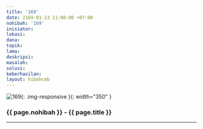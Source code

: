 ```yaml
---
title: '169'
date: 2169-01-23 11:08:00 +07:00
nohibah: '169'
inisiator: 
lokasi: 
dana: 
topik: 
lama: 
deskripsi: 
masalah: 
solusi: 
keberhasilan: 
layout: hibahcmb
---
```


![169](/static/img/hibahcmb/169.png){: .img-responsive }{: width="350" }

### {{ page.nohibah }} - {{ page.title }}

---
